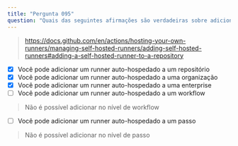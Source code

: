 ```yaml
---
title: "Pergunta 095"
question: "Quais das seguintes afirmações são verdadeiras sobre adicionar um runner auto-hospedado no GitHub Actions? (Escolha três.)"
---
```


> https://docs.github.com/en/actions/hosting-your-own-runners/managing-self-hosted-runners/adding-self-hosted-runners#adding-a-self-hosted-runner-to-a-repository
- [x] Você pode adicionar um runner auto-hospedado a um repositório
- [x] Você pode adicionar um runner auto-hospedado a uma organização
- [x] Você pode adicionar um runner auto-hospedado a uma enterprise
- [ ] Você pode adicionar um runner auto-hospedado a um workflow
> Não é possível adicionar no nível de workflow
- [ ] Você pode adicionar um runner auto-hospedado a um passo
> Não é possível adicionar no nível de passo
